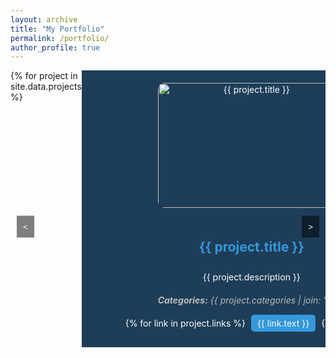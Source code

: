 ```yaml
---
layout: archive
title: "My Portfolio"
permalink: /portfolio/
author_profile: true
---
```


<style>
  .carousel-container {
    position: relative;
    width: 100%;
    height: 500px;
    overflow: hidden;
  }
  .carousel {
    display: flex;
    transition: transform 0.5s ease;
  }
  .project-card {
    flex: 0 0 100%;
    background-color: #1E3D58;
    color: white;
    padding: 20px;
    display: flex;
    flex-direction: column;
    align-items: center;
    text-align: center;
  }
  .project-image {
    width: 300px;
    height: 200px;
    object-fit: cover;
    border-radius: 10px;
    margin-bottom: 20px;
  }
  .project-title {
    color: #3498db;
  }
  .project-description {
    max-width: 600px;
    margin: 10px 0;
  }
  .project-categories {
    font-style: italic;
    color: #bbb;
    margin: 10px 0;
  }
  .project-links a {
    display: inline-block;
    padding: 5px 10px;
    background-color: #3498db;
    color: white;
    text-decoration: none;
    border-radius: 5px;
    margin: 5px;
    transition: background-color 0.3s ease;
  }
  .project-links a:hover {
    background-color: #2c3e50;
  }
  .carousel-button {
    position: absolute;
    top: 50%;
    transform: translateY(-50%);
    background-color: rgba(0,0,0,0.5);
    color: white;
    border: none;
    padding: 10px;
    cursor: pointer;
  }
  .carousel-button.prev { left: 10px; }
  .carousel-button.next { right: 10px; }
</style>

<div class="carousel-container">
  <div class="carousel">
    {% for project in site.data.projects %}
      <div class="project-card">
        <img class="project-image" src="{{ project.image }}" alt="{{ project.title }}">
        <h2 class="project-title">{{ project.title }}</h2>
        <p class="project-description">{{ project.description }}</p>
        <p class="project-categories"><strong>Categories:</strong> {{ project.categories | join: ", " }}</p>
        <div class="project-links">
          {% for link in project.links %}
            <a href="{{ link.url }}">{{ link.text }}</a>
          {% endfor %}
        </div>
      </div>
    {% endfor %}
  </div>
  <button class="carousel-button prev">&lt;</button>
  <button class="carousel-button next">&gt;</button>
</div>

<script>
  const carousel = document.querySelector('.carousel');
  const prevButton = document.querySelector('.prev');
  const nextButton = document.querySelector('.next');
  let currentIndex = 0;

  function showProject(index) {
    const offset = index * -100;
    carousel.style.transform = `translateX(${offset}%)`;
  }

  prevButton.addEventListener('click', () => {
    currentIndex = (currentIndex - 1 + {{ site.data.projects.size }}) % {{ site.data.projects.size }};
    showProject(currentIndex);
  });

  nextButton.addEventListener('click', () => {
    currentIndex = (currentIndex + 1) % {{ site.data.projects.size }};
    showProject(currentIndex);
  });
</script>
